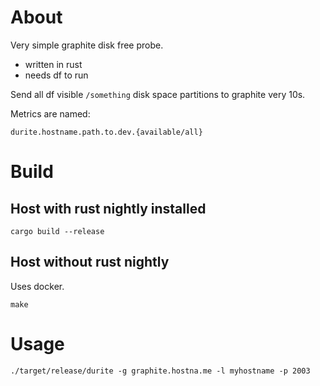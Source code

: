 # About

Very simple graphite disk free probe.

- written in rust
- needs df to run

Send all df visible `/something` disk space partitions  to graphite very 10s.

Metrics are named:

`
durite.hostname.path.to.dev.{available/all}
`

# Build

## Host with rust nightly installed

`
cargo build --release
`

## Host without rust nightly

Uses docker.

`
make
`


# Usage

`
./target/release/durite -g graphite.hostna.me -l myhostname -p 2003
`

